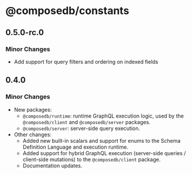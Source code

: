 # @composedb/constants

## 0.5.0-rc.0

### Minor Changes

- Add support for query filters and ordering on indexed fields

## 0.4.0

### Minor Changes

- New packages:
  - `@composedb/runtime`: runtime GraphQL execution logic, used by the
    `@composedb/client` and `@composedb/server` packages.
  - `@composedb/server`: server-side query execution.
- Other changes:
  - Added new built-in scalars and support for enums to the Schema Definition
    Language and execution runtime.
  - Added support for hybrid GraphQL execution (server-side queries /
    client-side mutations) to the `@composedb/client` package.
  - Documentation updates.
